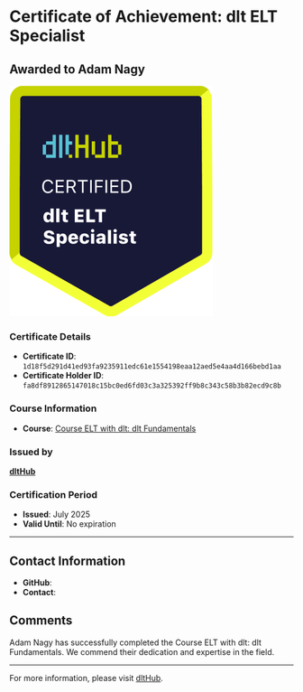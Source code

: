 
# Certificate of Achievement: dlt ELT Specialist

## Awarded to **Adam Nagy**

![Course Image](../badges/dlt_ELT_specialist.png)

### Certificate Details
- **Certificate ID**: `1d18f5d291d41ed93fa9235911edc61e1554198eaa12aed5e4aa4d166bebd1aa`
- **Certificate Holder ID**: `fa8df8912865147018c15bc0ed6fd03c3a325392ff9b8c343c58b3b82ecd9c8b`

### Course Information
- **Course**: [Course ELT with dlt: dlt Fundamentals](https://github.com/dlt-hub/dlthub-education/tree/main/courses/dlt_fundamentals_dec_2024)

### Issued by
[**dltHub**](https://dlthub.com/) 

### Certification Period
- **Issued**: July 2025
- **Valid Until**: No expiration

---

## Contact Information
- **GitHub**: 
- **Contact**: 

## Comments
Adam Nagy has successfully completed the Course ELT with dlt: dlt Fundamentals. We commend their dedication and expertise in the field.

---

For more information, please visit [dltHub](https://dlthub.com/).
    